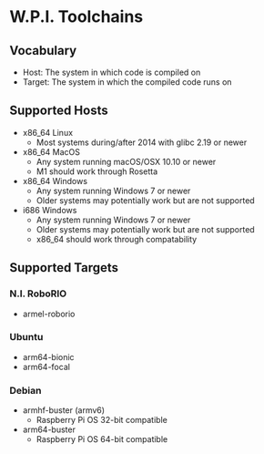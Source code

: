 # W.P.I. Toolchains

## Vocabulary
 * Host: The system in which code is compiled on
 * Target: The system in which the compiled code runs on 

## Supported Hosts
 * x86_64 Linux
   * Most systems during/after 2014 with glibc 2.19 or newer
 * x86_64 MacOS
   * Any system running macOS/OSX 10.10 or newer
   * M1 should work through Rosetta
 * x86_64 Windows
   * Any system running Windows 7 or newer
   * Older systems may potentially work but are not supported
 * i686 Windows
   * Any system running Windows 7 or newer
   * Older systems may potentially work but are not supported
   * x86_64 should work through compatability

## Supported Targets

### N.I. RoboRIO
 * armel-roborio

### Ubuntu
 * arm64-bionic
 * arm64-focal

### Debian
 * armhf-buster (armv6)
   * Raspberry Pi OS 32-bit compatible
 * arm64-buster
   * Raspberry Pi OS 64-bit compatible
